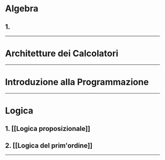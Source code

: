 # Algebra
## 1.
---
# Architetture dei Calcolatori

---
# Introduzione alla Programmazione

---
# Logica
## 1. [[Logica proposizionale]]

## 2. [[Logica del prim'ordine]]

---